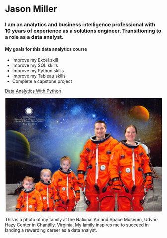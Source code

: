 # Jason Miller #

### I am an analytics and business intelligence professional with 10 years of experience as a solutions engineer.  Transitioning to a role as a data analyst. ###

#### My goals for this data analytics course ####
- Improve my Excel skill
- Improve my SQL skills
- Improve my Python skills
- Improve my Tableau skills
- Complete a capstone project

[Data Analytics With Python](https://www.simplilearn.com/tutorials/data-analytics-tutorial/data-analytics-with-python)

![Family Photo](/Section01/images/family_photo_astronauts.jpg)

This is a photo of my family at the National Air and Space Museum, Udvar-Hazy Center in Chantilly, Virginia.  My family inspires me to succeed in landing a rewarding career as a data analyst.